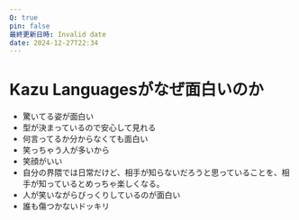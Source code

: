 ```yaml
---
Q: true
pin: false
最終更新日時: Invalid date
date: 2024-12-27T22:34
---
```

# Kazu Languagesがなぜ面白いのか

- 驚いてる姿が面白い
- 型が決まっているので安心して見れる
- 何言ってるか分からなくても面白い
- 笑っちゃう人が多いから
- 笑顔がいい
- 自分の界隈では日常だけど、相手が知らないだろうと思っていることを、相手が知っているとめっちゃ楽しくなる。
- 人が笑いながらびっくりしているのが面白い
- 誰も傷つかないドッキリ